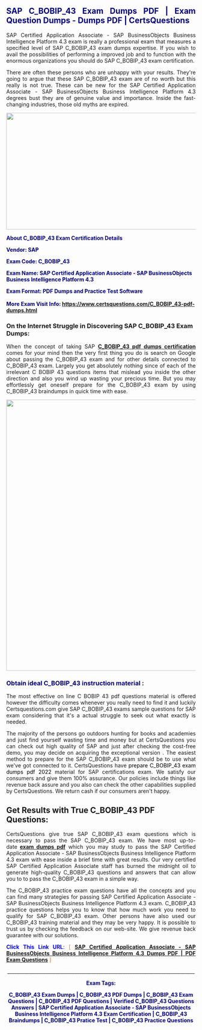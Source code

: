 <h2 style="text-align: justify;"><span style="color: #000080;">SAP C_BOBIP_43 Exam Dumps PDF | Exam Question Dumps - Dumps PDF | CertsQuestions</span></h2>
<p style="text-align: justify;">SAP Certified Application Associate - SAP BusinessObjects Business Intelligence Platform 4.3 exam is really a professional exam that measures a specified level of SAP  C_BOBIP_43 exam dumps expertise. If you wish to avail the possibilities of performing a improved job and to function with the enormous organizations you should do SAP C_BOBIP_43 exam certification.</p>
<p style="text-align: justify;">There are often these persons who are unhappy with your results. They're going to argue that these SAP  C_BOBIP_43 exam are of no worth but this really is not true. These can be new for the SAP Certified Application Associate - SAP BusinessObjects Business Intelligence Platform 4.3 degrees bust they are of genuine value and importance. Inside the fast-changing industries, those old myths are expired.</p>
<p><img style="display: block; margin-left: auto; margin-right: auto;" src="https://i.imgur.com/eaP4ae9.png" width="840" height="310" /></p>
<p><span style="color: #000080;"><strong>About C_BOBIP_43 Exam Certification Details</strong></span></p>
<p><span style="color: #000080;"><strong>Vendor: SAP<br /></strong></span></p>
<p><span style="color: #000080;"><strong>Exam Code: C_BOBIP_43</strong></span></p>
<p><span style="color: #000080;"><strong>Exam Name: SAP Certified Application Associate - SAP BusinessObjects Business Intelligence Platform 4.3</strong></span></p>
<p><span style="color: #000080;"><strong>Exam Format: PDF Dumps and Practice Test Software<br /><br />More Exam Visit Info: <span style="color: #ff6600;"><a href="https://www.certsquestions.com/C_BOBIP_43-pdf-dumps.html">https://www.certsquestions.com/C_BOBIP_43-pdf-dumps.html</a></span></strong></span></p>
<h3>On the Internet Struggle in Discovering SAP C_BOBIP_43 Exam Dumps:</h3>
<p style="text-align: justify;">When the concept of taking SAP <a href="https://www.certsquestions.com/C_BOBIP_43-pdf-dumps.html"><strong> C_BOBIP_43 pdf dumps certification</strong></a> comes for your mind then the very first thing you do is search on Google about passing the C_BOBIP_43 exam and for other details connected to C_BOBIP_43 exam. Largely you get absolutely nothing since of each of the irrelevant C BOBIP 43 questions items that mislead you inside the other direction and also you wind up wasting your precious time. But you may effortlessly get oneself prepare for the C_BOBIP_43 exam by using C_BOBIP_43 braindumps in quick time with ease.</p>
<p><a href="https://www.certsquestions.com/C_BOBIP_43-pdf-dumps.html"><img style="display: block; margin-left: auto; margin-right: auto;" src="https://i.imgur.com/pxhoKQ2.png" width="720" /></a></p>
<h3><span style="color: #000080;">Obtain ideal  C_BOBIP_43 instruction material :</span></h3>
<p style="text-align: justify;">The most effective on line C BOBIP 43 pdf questions material is offered however the difficulty comes whenever you really need to find it and luckily Certsquestions.com give SAP C_BOBIP_43 exams sample questions for SAP  exam considering that it's a actual struggle to seek out what exactly is needed.</p>
<p style="text-align: justify;">The majority of the persons go outdoors hunting for books and academies and just find yourself wasting time and money but at CertsQuestions you can check out high quality of SAP  and just after checking the cost-free demo, you may decide on acquiring the exceptional version . The easiest method to prepare for the SAP C_BOBIP_43 exam should be to use what we've got connected to it. CertsQuestions have <span style="color: #000000;">prepare C_BOBIP_43 exam dumps pdf 2022</span> material for SAP certifications exam. We satisfy our consumers and give them 100% assurance. Our policies include things like revenue back assure and you also can check the other capabilities supplied by CertsQuestions. We return cash if our consumers aren't happy.</p>
<h2>Get Results with True C_BOBIP_43 PDF Questions:</h2>
<p style="text-align: justify;">CertsQuestions give true SAP C_BOBIP_43 exam questions which is necessary to pass the SAP  C_BOBIP_43 exam. We have most up-to-date<strong>&nbsp;<a href="https://www.certsquestions.com/">exam dumps pdf</a></strong>&nbsp;which you may study to pass the SAP Certified Application Associate - SAP BusinessObjects Business Intelligence Platform 4.3 exam with ease inside a brief time with great results. Our very certified SAP Certified Application Associate staff has burned the midnight oil to generate high-quality C_BOBIP_43 questions and answers that can allow you to to pass the C_BOBIP_43 exam in a simple way.</p>
<p style="text-align: justify;">The C_BOBIP_43 practice exam questions have all the concepts and you can find many strategies for passing SAP Certified Application Associate - SAP BusinessObjects Business Intelligence Platform 4.3 exam. C_BOBIP_43 practice questions helps you to know that how much work you need to qualify for SAP  C_BOBIP_43 exam. Other persons have also used our C_BOBIP_43 training material and they may be very happy. It is possible to trust us by checking the feedback on our web-site. We give revenue back guarantee with our solutions.</p>
<p style="text-align: justify;"><span style="color: #0000ff;"><strong>Click This Link URL</strong>:</span> <span style="color: #ff6600;">[ <strong><a href="https://www.certsquestions.com/sap-certified-application-associate-certification.html">SAP Certified Application Associate - SAP BusinessObjects Business Intelligence Platform 4.3 Dumps PDF | PDF Exam Questions</a></strong> ]</span></p>
<p style="text-align: center;">______________________________________________________________________________</p>
<p style="text-align: center;"><span style="color: #000080;"><strong>Exam Tags:</strong></span></p>
<p style="text-align: center;"><span style="color: #000080;"><strong>C_BOBIP_43 Exam Dumps | C_BOBIP_43 PDF Dumps | C_BOBIP_43 Exam Questions | C_BOBIP_43 PDF Questions | Verified C_BOBIP_43 Questions Answers | SAP Certified Application Associate - SAP BusinessObjects Business Intelligence Platform 4.3 Exam Certification | C_BOBIP_43 Braindumps | C_BOBIP_43 Pratice Test | C_BOBIP_43 Practice Questions</strong></span></p>
